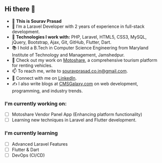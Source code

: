 ## Hi there 👋

- 👋 **This is Sourav Prasad**
- 🌱 I’m a Laravel Developer with 2 years of experience in full-stack development.
- 🔧 **Technologies I work with:** PHP, Laravel, HTML5, CSS3, MySQL, jQuery, Bootstrap, Ajax, Git, GitHub, Flutter, Dart.
- 📚 I hold a B.Tech in Computer Science Engineering from Maryland Institute of Technology and Management, Jamshedpur.
- 🔗 Check out my work on [Motoshare](https://motoshare.in), a comprehensive tourism platform for renting vehicles.
- 📫 To reach me, write to [souravprasad.co.in@gmail.com](mailto:souravprasad.co.in@gmail.com).
- 🔗 Connect with me on [LinkedIn](https://www.linkedin.com/in/sourav-prasad-691b351b2/).
- ✍️ I also write blogs at [CMSGalaxy.com](https://www.cmsgalaxy.com/blog/) on web development, programming, and industry trends.

### I'm currently working on:
- [ ] Motoshare Vendor Panel App (Enhancing platform functionality)
- [ ] Learning new techniques in Laravel and Flutter development.

### I'm currently learning
- [ ] Advanced Laravel Features
- [ ] Flutter & Dart
- [ ] DevOps (CI/CD)
